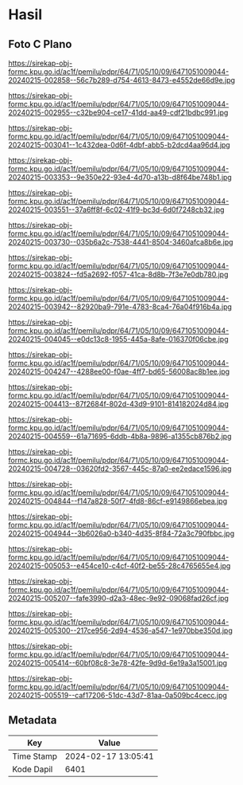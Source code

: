 # Hasil

## Foto C Plano

https://sirekap-obj-formc.kpu.go.id/ac1f/pemilu/pdpr/64/71/05/10/09/6471051009044-20240215-002858--56c7b289-d754-4613-8473-e4552de66d9e.jpg

https://sirekap-obj-formc.kpu.go.id/ac1f/pemilu/pdpr/64/71/05/10/09/6471051009044-20240215-002955--c32be904-ce17-41dd-aa49-cdf21bdbc991.jpg

https://sirekap-obj-formc.kpu.go.id/ac1f/pemilu/pdpr/64/71/05/10/09/6471051009044-20240215-003041--1c432dea-0d6f-4dbf-abb5-b2dcd4aa96d4.jpg

https://sirekap-obj-formc.kpu.go.id/ac1f/pemilu/pdpr/64/71/05/10/09/6471051009044-20240215-003353--9e350e22-93e4-4d70-a13b-d8f64be748b1.jpg

https://sirekap-obj-formc.kpu.go.id/ac1f/pemilu/pdpr/64/71/05/10/09/6471051009044-20240215-003551--37a6ff8f-6c02-41f9-bc3d-6d0f7248cb32.jpg

https://sirekap-obj-formc.kpu.go.id/ac1f/pemilu/pdpr/64/71/05/10/09/6471051009044-20240215-003730--035b6a2c-7538-4441-8504-3460afca8b6e.jpg

https://sirekap-obj-formc.kpu.go.id/ac1f/pemilu/pdpr/64/71/05/10/09/6471051009044-20240215-003824--fd5a2692-f057-41ca-8d8b-7f3e7e0db780.jpg

https://sirekap-obj-formc.kpu.go.id/ac1f/pemilu/pdpr/64/71/05/10/09/6471051009044-20240215-003942--82920ba9-791e-4783-8ca4-76a04f916b4a.jpg

https://sirekap-obj-formc.kpu.go.id/ac1f/pemilu/pdpr/64/71/05/10/09/6471051009044-20240215-004045--e0dc13c8-1955-445a-8afe-016370f06cbe.jpg

https://sirekap-obj-formc.kpu.go.id/ac1f/pemilu/pdpr/64/71/05/10/09/6471051009044-20240215-004247--4288ee00-f0ae-4ff7-bd65-56008ac8b1ee.jpg

https://sirekap-obj-formc.kpu.go.id/ac1f/pemilu/pdpr/64/71/05/10/09/6471051009044-20240215-004413--87f2684f-802d-43d9-9101-814182024d84.jpg

https://sirekap-obj-formc.kpu.go.id/ac1f/pemilu/pdpr/64/71/05/10/09/6471051009044-20240215-004559--61a71695-6ddb-4b8a-9896-a1355cb876b2.jpg

https://sirekap-obj-formc.kpu.go.id/ac1f/pemilu/pdpr/64/71/05/10/09/6471051009044-20240215-004728--03620fd2-3567-445c-87a0-ee2edace1596.jpg

https://sirekap-obj-formc.kpu.go.id/ac1f/pemilu/pdpr/64/71/05/10/09/6471051009044-20240215-004844--f147a828-50f7-4fd8-86cf-e9149866ebea.jpg

https://sirekap-obj-formc.kpu.go.id/ac1f/pemilu/pdpr/64/71/05/10/09/6471051009044-20240215-004944--3b6026a0-b340-4d35-8f84-72a3c790fbbc.jpg

https://sirekap-obj-formc.kpu.go.id/ac1f/pemilu/pdpr/64/71/05/10/09/6471051009044-20240215-005053--e454ce10-c4cf-40f2-be55-28c4765655e4.jpg

https://sirekap-obj-formc.kpu.go.id/ac1f/pemilu/pdpr/64/71/05/10/09/6471051009044-20240215-005207--fafe3990-d2a3-48ec-9e92-09068fad26cf.jpg

https://sirekap-obj-formc.kpu.go.id/ac1f/pemilu/pdpr/64/71/05/10/09/6471051009044-20240215-005300--217ce956-2d94-4536-a547-1e970bbe350d.jpg

https://sirekap-obj-formc.kpu.go.id/ac1f/pemilu/pdpr/64/71/05/10/09/6471051009044-20240215-005414--60bf08c8-3e78-42fe-9d9d-6e19a3a15001.jpg

https://sirekap-obj-formc.kpu.go.id/ac1f/pemilu/pdpr/64/71/05/10/09/6471051009044-20240215-005519--caf17206-51dc-43d7-81aa-0a509bc4cecc.jpg


## Metadata

| Key        | Value               |
| ---------- | ------------------- |
| Time Stamp | 2024-02-17 13:05:41 |
| Kode Dapil | 6401                |



